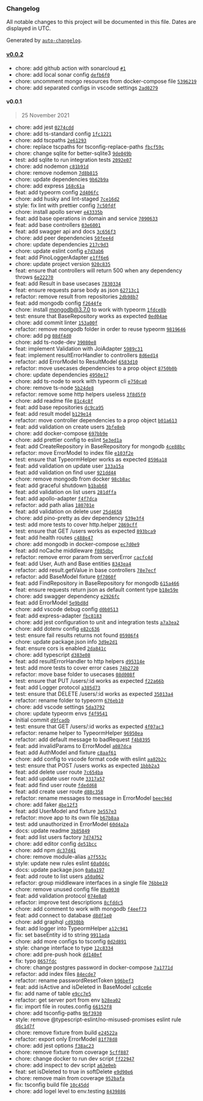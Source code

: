 ### Changelog

All notable changes to this project will be documented in this file. Dates are displayed in UTC.

Generated by [`auto-changelog`](https://github.com/CookPete/auto-changelog).

#### [v0.0.2](https://github.com/danprates/boilerplate-api/compare/v0.0.1...v0.0.2)

- chore: add github action with sonarcloud [`#1`](https://github.com/danprates/boilerplate-api/pull/1)
- chore: add local sonar config [`defb6f0`](https://github.com/danprates/boilerplate-api/commit/defb6f0fb377f9eb39c306e2840c984dbda8ed09)
- chore: uncomment mongo resources from docker-compose file [`5396219`](https://github.com/danprates/boilerplate-api/commit/53962195d53fd10598841be3602596dd0f3f50f2)
- chore: add separated configs in vscode settings [`2ad0279`](https://github.com/danprates/boilerplate-api/commit/2ad0279e9e0895fdbb40803a5849cb119987857f)

#### v0.0.1

> 25 November 2021

- chore: add jest [`0274cdd`](https://github.com/danprates/boilerplate-api/commit/0274cdd5a1a07a6cc4f534a44f9cae86cfd028af)
- chore: add ts-standard config [`1fc1221`](https://github.com/danprates/boilerplate-api/commit/1fc12213c17c15596531cd13ad42305942345868)
- chore: add tscpaths [`2e61293`](https://github.com/danprates/boilerplate-api/commit/2e612932c9078d18fdf075903bcdb2f85456bfb0)
- chore: replace tscpaths for tsconfig-replace-paths [`fbcf59c`](https://github.com/danprates/boilerplate-api/commit/fbcf59c3b28442721dc742cdee6dc94308446c4e)
- chore: change sqlite for better-sqlite3 [`9de049b`](https://github.com/danprates/boilerplate-api/commit/9de049b607250a0038d31fd682c74b471fd8b488)
- test: add sqlite to run integration tests [`2092e07`](https://github.com/danprates/boilerplate-api/commit/2092e075e6cbc7ed9c2b93c9b098f773bf2b0aa9)
- chore: add nodemon [`c81b91d`](https://github.com/danprates/boilerplate-api/commit/c81b91de7efe815cc565f29d6f947cab677f490a)
- chore: remove nodemon [`7d8b815`](https://github.com/danprates/boilerplate-api/commit/7d8b8154ee311a9871e81a16580f72eda1f98dcb)
- chore: update dependencies [`9b62b9a`](https://github.com/danprates/boilerplate-api/commit/9b62b9a6e3f1ba723cc469ac921adf9f24265899)
- chore: add express [`168c61a`](https://github.com/danprates/boilerplate-api/commit/168c61a39e29aa356125ed0f94ba368572a209ff)
- feat: add typeorm config [`2d406fc`](https://github.com/danprates/boilerplate-api/commit/2d406fcb0dc4ad0b9156c1a3dc3c27da772a2177)
- chore: add husky and lint-staged [`7ce16d2`](https://github.com/danprates/boilerplate-api/commit/7ce16d25834c9832caf0d9e4577eefd5b3543371)
- style: fix lint with prettier config [`7c50fdf`](https://github.com/danprates/boilerplate-api/commit/7c50fdf0f7853d1ce1f89aba28a6f28d5a5cb51a)
- chore: install apollo server [`e43335b`](https://github.com/danprates/boilerplate-api/commit/e43335bbb92a677f910b81b36220d725ff34f52b)
- feat: add base operations in domain and service [`7090633`](https://github.com/danprates/boilerplate-api/commit/70906333d388876f975cc26f4880b20ed91d388d)
- feat: add base controllers [`03e6001`](https://github.com/danprates/boilerplate-api/commit/03e6001775627ec8dd7cb0812ba2fd96066f7fdb)
- feat: add swagger api and docs [`3c656f3`](https://github.com/danprates/boilerplate-api/commit/3c656f38cd12b22b96db70b549e5af865720ed7f)
- chore: add peer dependencies [`50fee4d`](https://github.com/danprates/boilerplate-api/commit/50fee4db9ff35666b11aa2f12599f211618bffec)
- chore: update dependencies [`217c9d3`](https://github.com/danprates/boilerplate-api/commit/217c9d3d07178a6094a0e0b439764170ca9b7e83)
- chore: update eslint config [`e7d3ab6`](https://github.com/danprates/boilerplate-api/commit/e7d3ab6fd86060ff7938b4c7a2ae8a210021a76f)
- feat: add PinoLoggerAdapter [`e1ff6e6`](https://github.com/danprates/boilerplate-api/commit/e1ff6e625258bffbaa1965fb004e94b5d4cda82b)
- chore: update project version [`920c835`](https://github.com/danprates/boilerplate-api/commit/920c835ce85e3b9a555df5c2246cacb691f41194)
- feat: ensure that controllers will return 500 when any dependency throws [`6e22270`](https://github.com/danprates/boilerplate-api/commit/6e2227067632f5b4e4ca553ef22b9d2058373178)
- feat: add Result in base usecases [`7830334`](https://github.com/danprates/boilerplate-api/commit/78303349eb3ee0ece19f5227e7e58b704232dbc6)
- feat: ensure requests parse body as json [`62713c1`](https://github.com/danprates/boilerplate-api/commit/62713c1b63fbc9fb8d75254f1b6de7021e5efe88)
- refactor: remove result from repositories [`2db98b7`](https://github.com/danprates/boilerplate-api/commit/2db98b7ff9d3939f8ad94a7ae4643de4d7548122)
- feat: add mongodb config [`f2644fe`](https://github.com/danprates/boilerplate-api/commit/f2644fe545355fd00145e1fb3089781690b022d0)
- chore: install mongodb@3.7.0 to work with typeorm [`1fdce8b`](https://github.com/danprates/boilerplate-api/commit/1fdce8b0742bc2e38077d55248c257f275bb78eb)
- test: ensure that BaseRepository works as expected [`0ed04ae`](https://github.com/danprates/boilerplate-api/commit/0ed04aedf4c12821ba2d42206cc6b04f206956a4)
- chore: add commit linter [`153a00f`](https://github.com/danprates/boilerplate-api/commit/153a00f451b282e9aa06997262b8bd1495f1554c)
- refactor: remove mongodb folder in order to reuse typeorm [`9819646`](https://github.com/danprates/boilerplate-api/commit/98196460bd117e451d3d51770ae9dcbd8b31858b)
- chore: add pg [`08df4d0`](https://github.com/danprates/boilerplate-api/commit/08df4d0afcaad8bc4d5ee5c09a7ce1639834dc2c)
- chore: add ts-node-dev [`39080e8`](https://github.com/danprates/boilerplate-api/commit/39080e87b665d2454f2975227e3ace3485839a6d)
- feat: implement Validation with JoiAdapter [`5989c31`](https://github.com/danprates/boilerplate-api/commit/5989c315ddf0cec3e365dc3ad95eaa513f106343)
- feat: implement resultErrorHandler to controllers [`8d6ed14`](https://github.com/danprates/boilerplate-api/commit/8d6ed14451f517891dc79f4f6a0b5b3e55b6fdaa)
- refactor: add ErrorModel to ResultModel [`6583d10`](https://github.com/danprates/boilerplate-api/commit/6583d101e28f102d8afafca033b0f21a92a34771)
- refactor: move usecases dependencies to a prop object [`8750b0b`](https://github.com/danprates/boilerplate-api/commit/8750b0b38fe4f3f99eb33b8c93e174ce857edcd1)
- chore: update dependencies [`4950e17`](https://github.com/danprates/boilerplate-api/commit/4950e17d6c2bd0a24665b1fa9ba3e9e835b2b195)
- chore: add ts-node to work with typeorm cli [`e750ca0`](https://github.com/danprates/boilerplate-api/commit/e750ca08a49852ff322d17710c3860515484490c)
- chore: remove ts-node [`5b24de8`](https://github.com/danprates/boilerplate-api/commit/5b24de8139e2a637577f5cff767ea7b42fd31e18)
- refactor: remove some http helpers useless [`3f8d5f0`](https://github.com/danprates/boilerplate-api/commit/3f8d5f0e9ffa49952ab73787a55e946b3f9d4cbb)
- chore: add readme file [`81c4c8f`](https://github.com/danprates/boilerplate-api/commit/81c4c8fcd212b83da736b351d2f38480ffa551db)
- feat: add base repositories [`dc9ca95`](https://github.com/danprates/boilerplate-api/commit/dc9ca951caaf2d078a35a0fdef30b096762088de)
- feat: add result model [`b129e14`](https://github.com/danprates/boilerplate-api/commit/b129e141aa28ceb7ae76f9ac007c56031e684b20)
- refactor: move controller dependencies to a prop object [`b01a613`](https://github.com/danprates/boilerplate-api/commit/b01a613486ce5fca119d51f5643f70e4bffee110)
- feat: add validation on create users [`3bfe8eb`](https://github.com/danprates/boilerplate-api/commit/3bfe8eb7d62883280d3458b81040004138a8beaf)
- chore: add docker-compose [`697bb9e`](https://github.com/danprates/boilerplate-api/commit/697bb9e16bc14e5a843457493d3f2803550a3d60)
- chore: add prettier config to eslint [`5e3ed1a`](https://github.com/danprates/boilerplate-api/commit/5e3ed1a4b29de7f475ece20f03e00b7f205b8461)
- feat: add CreateRepository in BaseRepository for mongodb [`4ce88bc`](https://github.com/danprates/boilerplate-api/commit/4ce88bca942066e01b21e3fa1e5ba2116c04200d)
- refactor: move ErrorModel to index file [`e103f2e`](https://github.com/danprates/boilerplate-api/commit/e103f2e0dff07b9ca038a84ee5dbd46123b544bc)
- test: ensure that TypeormHelper works as expected [`8596a18`](https://github.com/danprates/boilerplate-api/commit/8596a1820ede760fda21bf808423bf49b2bdf97c)
- feat: add validation on update user [`133a15a`](https://github.com/danprates/boilerplate-api/commit/133a15acf3afc181a20e49a4d9f1a3c7bdd5e529)
- feat: add validation on find user [`921dd44`](https://github.com/danprates/boilerplate-api/commit/921dd44c8b716fab02ae194bb7d7d0a1aa4e8ce4)
- chore: remove mongodb from docker [`98cb8ac`](https://github.com/danprates/boilerplate-api/commit/98cb8ac225eee5cf9c77c289422dce5d0acae028)
- feat: add graceful shutdown [`b1bab68`](https://github.com/danprates/boilerplate-api/commit/b1bab6819e0b54730b84a1d1bba2b1c80ee40641)
- feat: add validation on list users [`281dffa`](https://github.com/danprates/boilerplate-api/commit/281dffaaf3b6d5ec21aea820137d2b8a4d59324e)
- feat: add apollo-adapter [`f4f7dca`](https://github.com/danprates/boilerplate-api/commit/f4f7dcaef9a25405a89fb94087dd5a265e5262cc)
- refactor: add path alias [`180701e`](https://github.com/danprates/boilerplate-api/commit/180701e1970921c6c95b393db6adb23c909ee197)
- feat: add validation on delete user [`25d4658`](https://github.com/danprates/boilerplate-api/commit/25d465876286af9b88bf63b653aea9ce6815c53e)
- chore: add pino-pretty as dev dependency [`539e3f4`](https://github.com/danprates/boilerplate-api/commit/539e3f489d41db98e01182db791062f27c82e6f5)
- test: add more tests to cover http.helper [`2869cff`](https://github.com/danprates/boilerplate-api/commit/2869cffc1ba5852519d7820f397b029b5c9fd91a)
- test: ensure that GET /users works as expected [`893bca9`](https://github.com/danprates/boilerplate-api/commit/893bca9a8691cc6c70508129e9c6d6d21a674b2d)
- feat: add health routes [`c488e47`](https://github.com/danprates/boilerplate-api/commit/c488e474803475150c2b606f527a65b3d2a66ffe)
- chore: add mongodb in docker-compose [`ec7d0e9`](https://github.com/danprates/boilerplate-api/commit/ec7d0e965d268c9654abaaa869a38ab4c65bdbfe)
- feat: add noCache middleware [`f085dbc`](https://github.com/danprates/boilerplate-api/commit/f085dbc3fb3574f47c55e9319e34c58a32602d40)
- refactor: remove error param from serverError [`cacfc4d`](https://github.com/danprates/boilerplate-api/commit/cacfc4dd1701013bee1e73985631e19da173daa1)
- feat: add User, Auth and Base entities [`8343ea4`](https://github.com/danprates/boilerplate-api/commit/8343ea4dae9d37883294dee17183211901cca900)
- refactor: add result.getValue in base controllers [`78e7ecf`](https://github.com/danprates/boilerplate-api/commit/78e7ecfc02b040e99864a1809ff68a155deb7d66)
- refactor: add BaseModel fixture [`0f7060f`](https://github.com/danprates/boilerplate-api/commit/0f7060ff1307f5b0be3bed4124910618ee9b7a0e)
- feat: add FindRepository in BaseRepository for mongodb [`615a466`](https://github.com/danprates/boilerplate-api/commit/615a466fca74fca72cfdc89065f0a5272d1bf55c)
- feat: ensure requests return json as default content type [`b18e59e`](https://github.com/danprates/boilerplate-api/commit/b18e59e6b75ae7c4140c8d856d81bd18ddceb88c)
- chore: add swagger dependency [`e2926fc`](https://github.com/danprates/boilerplate-api/commit/e2926fc246b5662e54cb3a7da8413828f12b59a0)
- feat: add ErrorModel [`5e9bd8d`](https://github.com/danprates/boilerplate-api/commit/5e9bd8df8a0c2a6116830587bfed21007f76ca86)
- chore: add vscode debug config [`d0b0513`](https://github.com/danprates/boilerplate-api/commit/d0b05136693ce85a221b2c24f84f9a09897fdd4c)
- feat: add express-adapter [`fbc8183`](https://github.com/danprates/boilerplate-api/commit/fbc8183d62a9e318d088feea125b3aa1e2668fb6)
- chore: add jest configuration to unit and integration tests [`a7a3ea2`](https://github.com/danprates/boilerplate-api/commit/a7a3ea2922cd1049d11399e9eac64663b755f523)
- chore: add dotenv config [`e82c636`](https://github.com/danprates/boilerplate-api/commit/e82c63624b9b058c71486572a40b2d44f5cc13fa)
- test: ensure fail results returns not found [`05986f4`](https://github.com/danprates/boilerplate-api/commit/05986f4ce42f84353bd421baa5cbb589378157cf)
- chore: update package.json info [`3d9e2d1`](https://github.com/danprates/boilerplate-api/commit/3d9e2d1d60a39b8a97a637d8ef448e84c07147c9)
- feat: ensure cors is enabled [`2da841c`](https://github.com/danprates/boilerplate-api/commit/2da841cd562dae97cea58b4baa9f3f5451e9fc83)
- chore: add typescript [`d383e08`](https://github.com/danprates/boilerplate-api/commit/d383e082abd464fb1ee61b3f6807d3e585dfccca)
- feat: add resultErrorHandler to http helpers [`d95314e`](https://github.com/danprates/boilerplate-api/commit/d95314ec32c394e162748bf17ab331b53dd9f687)
- test: add more tests to cover error cases [`74b2720`](https://github.com/danprates/boilerplate-api/commit/74b2720fb37347a0a5d8628bec6dd0d3df52b78c)
- refactor: move base folder to usecases [`08d008f`](https://github.com/danprates/boilerplate-api/commit/08d008f8bff21c78eab8ea9f3b83687882cf9665)
- test: ensure that PUT /users/:id works as expected [`f22a66b`](https://github.com/danprates/boilerplate-api/commit/f22a66b47e298549842d0b9793ab56bef58c499f)
- feat: add Logger protocol [`a385d73`](https://github.com/danprates/boilerplate-api/commit/a385d737080bce1880961e9969cf9341dd43021e)
- test: ensure that DELETE /users/:id works as expected [`35013a4`](https://github.com/danprates/boilerplate-api/commit/35013a4960e22d1a4db1d8074610fe31a0b5fd69)
- refactor: rename folder to typeorm [`676eb10`](https://github.com/danprates/boilerplate-api/commit/676eb1021e99ee3fdb42f89cecd659c67e488652)
- chore: add vscode settings [`5da3792`](https://github.com/danprates/boilerplate-api/commit/5da3792b98f3fde385deb80c2c024e96cf10517f)
- chore: update typeorm envs [`f4f9541`](https://github.com/danprates/boilerplate-api/commit/f4f95411bf2b00f1631a5006e603dec9c9f044b6)
- Initial commit [`d9fcadb`](https://github.com/danprates/boilerplate-api/commit/d9fcadbb185cd1adbe119a1886e1ede4ee0d14a8)
- test: ensure that GET /users/:id works as expected [`4f07ac3`](https://github.com/danprates/boilerplate-api/commit/4f07ac3c8907693ed93a91586348aa83c7dd834e)
- refactor: rename helper to TypeormHelper [`96950ea`](https://github.com/danprates/boilerplate-api/commit/96950ea8c1e83ff52d3e2c47a45510b9a2594951)
- refactor: add default message to badRequest [`f4b8395`](https://github.com/danprates/boilerplate-api/commit/f4b839575e0812d3087d66b63d141e9da6b35efb)
- feat: add invalidParams to ErrorModel [`a087dca`](https://github.com/danprates/boilerplate-api/commit/a087dca089d06725144cfcb3d5fc9956a15f5749)
- feat: add AuthModel and fixture [`c8aaf61`](https://github.com/danprates/boilerplate-api/commit/c8aaf61fe80650cc01dcb6f6aa20cd65ef523d96)
- chore: add config to vscode format code with eslint [`aa82b2c`](https://github.com/danprates/boilerplate-api/commit/aa82b2c242b341285d449c5ce53cdf9bbd56ccf9)
- test: ensure that POST /users works as expected [`1bbb2a3`](https://github.com/danprates/boilerplate-api/commit/1bbb2a37415740aa5f37437de9feac4ff142fcce)
- feat: add delete user route [`7c654ba`](https://github.com/danprates/boilerplate-api/commit/7c654bad8329c452497f35688cd36af546892553)
- feat: add update user route [`3317a57`](https://github.com/danprates/boilerplate-api/commit/3317a57132cc3aaaea44745bd381e0f3c5379003)
- feat: add find user route [`fdedd68`](https://github.com/danprates/boilerplate-api/commit/fdedd68704a8e1403d2e844d2657dab4a2f0830e)
- feat: add create user route [`d88c358`](https://github.com/danprates/boilerplate-api/commit/d88c35802338f169853a20261b07ec4a3584c3d4)
- refactor: rename messages to message in ErrorModel [`beec94d`](https://github.com/danprates/boilerplate-api/commit/beec94d758745af4ef3df527717393c6f8f02022)
- chore: add faker [`4be12f3`](https://github.com/danprates/boilerplate-api/commit/4be12f3487df00760a50ad1cddcce5e50d344710)
- feat: add UserModel and fixture [`3e557e3`](https://github.com/danprates/boilerplate-api/commit/3e557e3a850cc8640fccd7bc18b92265e8ebac2a)
- refactor: move app to its own file [`b67b8aa`](https://github.com/danprates/boilerplate-api/commit/b67b8aa727bd5ab7cddd4aafb4e1753400e47d61)
- test: add unauthorized in ErrorModel [`60d4a2a`](https://github.com/danprates/boilerplate-api/commit/60d4a2a36bde44aba051013a96a4390ceb9b915b)
- docs: update readme [`3b85849`](https://github.com/danprates/boilerplate-api/commit/3b85849fea49805d1028e1bb26a995246e033cd9)
- feat: add list users factory [`7d74752`](https://github.com/danprates/boilerplate-api/commit/7d74752de58af9469badfded778bcb15f9a16425)
- chore: add editor config [`de51bcc`](https://github.com/danprates/boilerplate-api/commit/de51bcc68e1e8370cd1862c25e23f53e6737625a)
- chore: add npm [`dc37d41`](https://github.com/danprates/boilerplate-api/commit/dc37d41c01829acc8d17a32308eec1e43089d1af)
- chore: remove module-alias [`a7f553c`](https://github.com/danprates/boilerplate-api/commit/a7f553ce9a13b93198681639fa4fc942bda6779c)
- style: update new rules eslint [`60a0d4c`](https://github.com/danprates/boilerplate-api/commit/60a0d4c880d9d08079942a702e0facd0a5302cc3)
- docs: update package.json [`0a0a197`](https://github.com/danprates/boilerplate-api/commit/0a0a197a86d4fbcc64bf0614402a8081ec3ac263)
- feat: add route to list users [`a50a062`](https://github.com/danprates/boilerplate-api/commit/a50a062abb7f9875d37ac3307ce81dd045c2896a)
- refactor: group middleware interfaces in a single file [`76bbe19`](https://github.com/danprates/boilerplate-api/commit/76bbe19c141742d3693d64a411d556919465b804)
- chore: remove unused config file [`89a9030`](https://github.com/danprates/boilerplate-api/commit/89a9030c03b904567aa1773fa79a4c5ff4e3c5e2)
- feat: add validation protocol [`074e8a0`](https://github.com/danprates/boilerplate-api/commit/074e8a0b67e335eb92d507581cd9894b2eb66a54)
- refactor: improve test descriptions [`8cfddc5`](https://github.com/danprates/boilerplate-api/commit/8cfddc5967af179114898216f8d8170bcc7a00af)
- chore: add comment to work with mongodb [`f4eef73`](https://github.com/danprates/boilerplate-api/commit/f4eef7367892dbb98b0403d922d9f6598e3adfc2)
- feat: add connect to database [`d8df1e0`](https://github.com/danprates/boilerplate-api/commit/d8df1e0bbe789eaec796c6fcf0a5234d669987b1)
- chore: add graphql [`cd930bb`](https://github.com/danprates/boilerplate-api/commit/cd930bbbefa1eab267679a33c014c231ccb3e52a)
- feat: add logger into TypeormHelper [`a12c941`](https://github.com/danprates/boilerplate-api/commit/a12c941e2713ac0854776cb04168ffde2bd69e5d)
- fix: set baseEntity id to string [`9911ada`](https://github.com/danprates/boilerplate-api/commit/9911ada6d4312d9f193e9b9c0d6aa10a5aab759e)
- chore: add more configs to tsconfig [`0d2d891`](https://github.com/danprates/boilerplate-api/commit/0d2d891315146a91b3d255e49001b4be78775e78)
- style: change interface to type [`12c8334`](https://github.com/danprates/boilerplate-api/commit/12c83341b94cb0f8ac331e12e77e503cef392b0e)
- chore: add pre-push hook [`dd140ef`](https://github.com/danprates/boilerplate-api/commit/dd140ef4ef23d6270487e11ac7da4dd782548939)
- fix: typo [`0657fdc`](https://github.com/danprates/boilerplate-api/commit/0657fdc5a3a0973b77bef9a216cff2c9e2fd7e7f)
- chore: change postgres password in docker-compose [`7a1771d`](https://github.com/danprates/boilerplate-api/commit/7a1771d8f3a6b7ff1c57d8f3ed3fb3ea6551fa58)
- refactor: add index files [`84ecde7`](https://github.com/danprates/boilerplate-api/commit/84ecde74abc9d17c3c2a0d7b0e4118bca488616b)
- refactor: rename passwordResetToken [`b96bef3`](https://github.com/danprates/boilerplate-api/commit/b96bef3b6c1d6a0148203032d9efe53b01e91f83)
- feat: add isActive and isDeleted in BaseModel [`cc8ce6e`](https://github.com/danprates/boilerplate-api/commit/cc8ce6ee0f15f35f2e6974634420910b217f2ec0)
- fix: add name of table [`e9cc7e5`](https://github.com/danprates/boilerplate-api/commit/e9cc7e50b7d2b71bac582acb8d2115eadd2ca599)
- refactor: get server port from env [`b28ea02`](https://github.com/danprates/boilerplate-api/commit/b28ea02115c3ad81301bf882707f4e21061575be)
- fix: import file in routes.config [`66152f8`](https://github.com/danprates/boilerplate-api/commit/66152f8a91ff9895481d759923e3cda61b8fdded)
- chore: add tsconfig-paths [`9bf3930`](https://github.com/danprates/boilerplate-api/commit/9bf3930cd7bc7b21f3b635676dfee20eaab817fc)
- style: remove @typescript-eslint/no-misused-promises eslint rule [`d6c1d7f`](https://github.com/danprates/boilerplate-api/commit/d6c1d7f387848c3a389b061a62ec3dbad3c6b59f)
- chore: remove fixture from build [`e24522a`](https://github.com/danprates/boilerplate-api/commit/e24522a5dd3403311bd14bf8e76a6d5fef88d4b8)
- refactor: export only ErrorModel [`81f78d8`](https://github.com/danprates/boilerplate-api/commit/81f78d8abc479f02f323c651b997bf984560ab4f)
- chore: add jest options [`f38ac23`](https://github.com/danprates/boilerplate-api/commit/f38ac23dc96b310c08754069f76266aee3272683)
- chore: remove fixture from coverage [`5cff887`](https://github.com/danprates/boilerplate-api/commit/5cff887039eba82621bdf6c6e6b7a406074d196e)
- chore: change docker to run dev script [`ff22947`](https://github.com/danprates/boilerplate-api/commit/ff22947450f0594001d7a334d8f46dd71e27fdb9)
- chore: add inspect to dev script [`a63e0eb`](https://github.com/danprates/boilerplate-api/commit/a63e0ebedfea53c6760c6fd804b9fa11feec1182)
- feat: set isDeleted to true in softDelete [`e9d90e6`](https://github.com/danprates/boilerplate-api/commit/e9d90e67795e8ae3faba7aa131c4110cc586fc58)
- chore: remove main from coverage [`952bafa`](https://github.com/danprates/boilerplate-api/commit/952bafa052710a6a903c1ce718551f82a4e1106e)
- fix: tsconfig build file [`10c45dd`](https://github.com/danprates/boilerplate-api/commit/10c45ddf505f8ece0d860e96cb3229788f6843e0)
- chore: add logel level to env.testing [`8439886`](https://github.com/danprates/boilerplate-api/commit/84398866e48bff14cb5aab39e35c8242fd6adcab)
